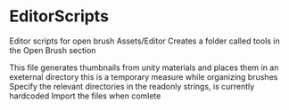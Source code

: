 # EditorScripts
Editor scripts for open brush
Assets/Editor
Creates a folder called tools in the Open Brush section

This file generates thumbnails from unity materials and places them in an exeternal directory
this is a temporary measure while organizing brushes
Specify the relevant directories in the readonly strings, is currently hardcoded
Import the files when comlete

